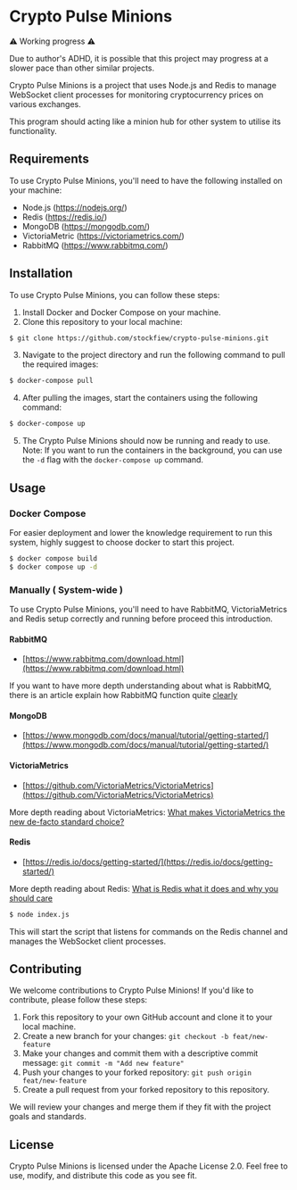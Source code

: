 # Crypto Pulse Minions

⚠️ Working progress ⚠️ 

Due to author's ADHD, it is possible that this project may progress at a slower pace than other similar projects. 

Crypto Pulse Minions is a project that uses Node.js and Redis to manage WebSocket client processes for monitoring cryptocurrency prices on various exchanges.

This program should acting like a minion hub for other system to utilise its functionality.

## Requirements
To use Crypto Pulse Minions, you'll need to have the following installed on your machine:

* Node.js (https://nodejs.org/)
* Redis (https://redis.io/)
* MongoDB (https://mongodb.com/)
* VictoriaMetric (https://victoriametrics.com/)
* RabbitMQ (https://www.rabbitmq.com/)

## Installation

To use Crypto Pulse Minions, you can follow these steps:
1. Install Docker and Docker Compose on your machine.
2. Clone this repository to your local machine:
```bash
$ git clone https://github.com/stockfiew/crypto-pulse-minions.git
```
3. Navigate to the project directory and run the following command to pull the required images:
```bash
$ docker-compose pull
```
4. After pulling the images, start the containers using the following command:
```bash
$ docker-compose up
```
5. The Crypto Pulse Minions should now be running and ready to use.
Note: If you want to run the containers in the background, you can use the `-d` flag with the `docker-compose up` command.

## Usage

### Docker Compose
For easier deployment and lower the knowledge requirement to run this system, highly suggest to choose docker to start this project.

```bash
$ docker compose build
$ docker compose up -d
```

### Manually ( System-wide )

To use Crypto Pulse Minions, you'll need to have RabbitMQ, VictoriaMetrics and Redis setup correctly and running before proceed this introduction.

#### RabbitMQ

- [https://www.rabbitmq.com/download.html](https://www.rabbitmq.com/download.html)

If you want to have more depth understanding about what is RabbitMQ, there is an article explain how RabbitMQ function quite [clearly](https://www.cloudamqp.com/blog/part1-rabbitmq-for-beginners-what-is-rabbitmq.html)

#### MongoDB

- [https://www.mongodb.com/docs/manual/tutorial/getting-started/](https://www.mongodb.com/docs/manual/tutorial/getting-started/)

#### VictoriaMetrics
- [https://github.com/VictoriaMetrics/VictoriaMetrics](https://github.com/VictoriaMetrics/VictoriaMetrics)

More depth reading about VictoriaMetrics: [What makes VictoriaMetrics the new de-facto standard choice?](https://medium.com/everything-full-stack/what-makes-victoriametrics-the-new-de-facto-standard-choice-for-open-source-monitoring-5d2b66b6e292)

#### Redis

- [https://redis.io/docs/getting-started/](https://redis.io/docs/getting-started/)

More depth reading about Redis: [What is Redis what it does and why you should care](https://backendless.com/redis-what-it-is-what-it-does-and-why-you-should-care/)

```bash
$ node index.js
```

This will start the script that listens for commands on the Redis channel and manages the WebSocket client processes.

## Contributing

We welcome contributions to Crypto Pulse Minions! If you'd like to contribute, please follow these steps:

1. Fork this repository to your own GitHub account and clone it to your local machine.
2. Create a new branch for your changes: `git checkout -b feat/new-feature`
3. Make your changes and commit them with a descriptive commit message: `git commit -m "Add new feature"`
4. Push your changes to your forked repository: `git push origin feat/new-feature`
5. Create a pull request from your forked repository to this repository.

We will review your changes and merge them if they fit with the project goals and standards.

## License

Crypto Pulse Minions is licensed under the Apache License 2.0. Feel free to use, modify, and distribute this code as you see fit.

